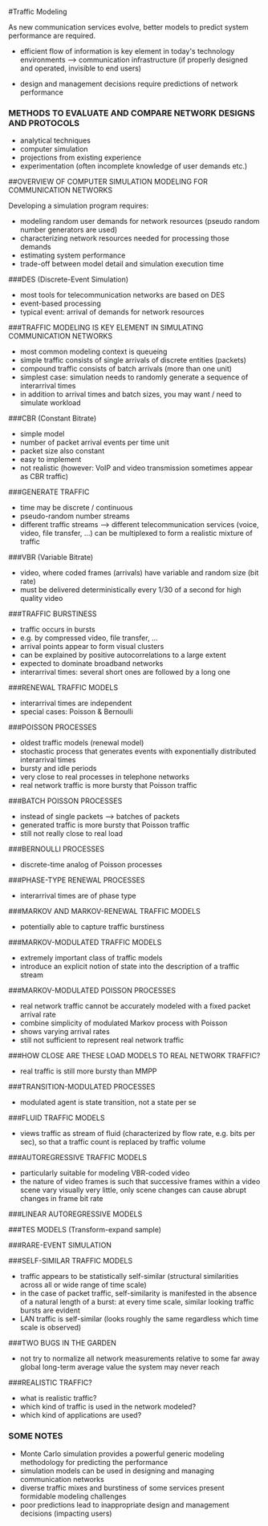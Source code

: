 #Traffic Modeling

As new communication services evolve, better models to predict system performance are required.

- efficient flow of information is key element in today's technology environments
    --> communication infrastructure (if properly designed and operated, invisible to end users)

- design and management decisions require predictions of network performance

### METHODS TO EVALUATE AND COMPARE NETWORK DESIGNS AND PROTOCOLS
- analytical techniques
- computer simulation
- projections from existing experience
- experimentation (often incomplete knowledge of user demands etc.)

##OVERVIEW OF COMPUTER SIMULATION MODELING FOR COMMUNICATION NETWORKS

Developing a simulation program requires:

- modeling random user demands for network resources (pseudo random number generators are used)
- characterizing network resources needed for processing those demands
- estimating system performance
- trade-off between model detail and simulation execution time

###DES (Discrete-Event Simulation)
- most tools for telecommunication networks are based on DES
- event-based processing
- typical event: arrival of demands for network resources

###TRAFFIC MODELING IS KEY ELEMENT IN SIMULATING COMMUNICATION NETWORKS

- most common modeling context is queueing
- simple traffic consists of single arrivals of discrete entities (packets)
- compound traffic consists of batch arrivals (more than one unit)
- simplest case: simulation needs to randomly generate a sequence of interarrival times
- in addition to arrival times and batch sizes, you may want / need to simulate workload

###CBR (Constant Bitrate)
- simple model
- number of packet arrival events per time unit
- packet size also constant
- easy to implement
- not realistic (however: VoIP and video transmission sometimes appear as CBR traffic)

###GENERATE TRAFFIC
- time may be discrete / continuous
- pseudo-random number streams
- different traffic streams --> different telecommunication services (voice, video, file transfer, ...) can be multiplexed to form a realistic mixture of traffic


###VBR (Variable Bitrate)
- video, where coded frames (arrivals) have variable and random size (bit rate)
- must be delivered deterministically every 1/30 of a second for high quality video


###TRAFFIC BURSTINESS
- traffic occurs in bursts
- e.g. by compressed video, file transfer, ...
- arrival points appear to form visual clusters
- can be explained by positive autocorrelations to a large extent
- expected to dominate broadband networks
- interarrival times: several short ones are followed by a long one

###RENEWAL TRAFFIC MODELS
- interarrival times are independent
- special cases: Poisson & Bernoulli

###POISSON PROCESSES
- oldest traffic models (renewal model)
- stochastic process that generates events with exponentially distributed interarrival times
- bursty and idle periods
- very close to real processes in telephone networks
- real network traffic is more bursty that Poisson traffic

###BATCH POISSON PROCESSES
- instead of single packets --> batches of packets
- generated traffic is more bursty that Poisson traffic
- still not really close to real load

###BERNOULLI PROCESSES
- discrete-time analog of Poisson processes

###PHASE-TYPE RENEWAL PROCESSES
- interarrival times are of phase type

###MARKOV AND MARKOV-RENEWAL TRAFFIC MODELS
- potentially able to capture traffic burstiness

###MARKOV-MODULATED TRAFFIC MODELS
- extremely important class of traffic models
- introduce an explicit notion of state into the description of a traffic stream

###MARKOV-MODULATED POISSON PROCESSES
- real network traffic cannot be accurately modeled with a fixed packet arrival rate
- combine simplicity of modulated Markov process with Poisson
- shows varying arrival rates
- still not sufficient to represent real network traffic

###HOW CLOSE ARE THESE LOAD MODELS TO REAL NETWORK TRAFFIC?
- real traffic is still more bursty than MMPP

###TRANSITION-MODULATED PROCESSES
- modulated agent is state transition, not a state per se

###FLUID TRAFFIC MODELS
- views traffic as stream of fluid (characterized by flow rate, e.g. bits per sec),
so that a traffic count is replaced by traffic volume

###AUTOREGRESSIVE TRAFFIC MODELS
- particularly suitable for modeling VBR-coded video
- the nature of video frames is such that successive frames within a video scene
  vary visually very little, only scene changes can cause abrupt changes in frame bit rate

###LINEAR AUTOREGRESSIVE MODELS

###TES MODELS (Transform-expand sample)

###RARE-EVENT SIMULATION

###SELF-SIMILAR TRAFFIC MODELS
- traffic appears to be statistically self-similar (structural similarities across all or
  wide range of time scale)
- in the case of packet traffic, self-similarity is manifested in the absence
  of a natural length of a burst: at every time scale, similar looking traffic bursts are evident
- LAN traffic is self-similar (looks roughly the same regardless which time scale is observed)

###TWO BUGS IN THE GARDEN
- not try to normalize all network measurements relative to some far away
  global long-term average value the system may never reach

###REALISTIC TRAFFIC?
- what is realistic traffic?
- which kind of traffic is used in the network modeled?
- which kind of applications are used?

### SOME NOTES

- Monte Carlo simulation provides a powerful generic modeling methodology for predicting the performance
- simulation models can be used in designing and managing communication networks
- diverse traffic mixes and burstiness of some services present formidable modeling challenges
- poor predictions lead to inappropriate design and management decisions (impacting users)

